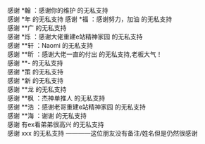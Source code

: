   感谢 \*翰 ：感谢你的维护                  的无私支持  
  感谢 \*年                               的无私支持
  感谢 \*福 ：感谢努力，加油                 的无私支持  
  感谢 \*\*广                            的无私支持  
  感谢 \*烁 ：感谢大佬重建e站精神家园         的无私支持  
  感谢 \*\*轩 ：Naomi                    的无私支持  
  感谢 \*\*昕 ：感谢大佬一直的付出        的无私支持,老板大气！  
  感谢 \*\*\-                           的无私支持  
  感谢 \*策                             的无私支持  
  感谢 \*新                             的无私支持  
  感谢 \*\*龙                           的无私支持  
  感谢 \*\*枫 ：杰神单推人               的无私支持  
  感谢 \*\*浩 ：感谢老哥重建e站精神家园   的无私支持  
  感谢 \*\*海 ：谢谢                    的无私支持  
  感谢 有ex看弟弟很高兴                  的无私支持  
  感谢 xxx 的无私支持                   ————这位朋友没有备注/姓名但是仍然很感谢  
